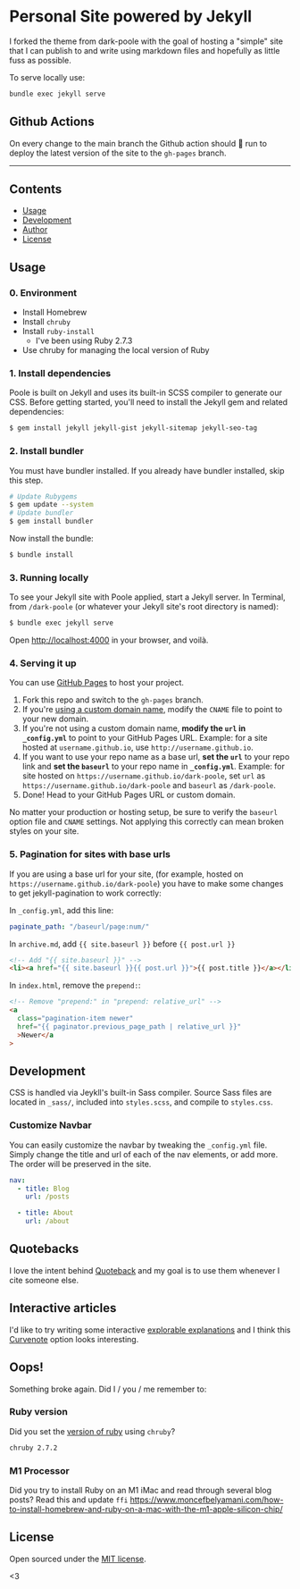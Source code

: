 # Personal Site powered by Jekyll 

I forked the theme from dark-poole with the goal of hosting a "simple" site that I can publish to and write using markdown files and hopefully as little fuss as possible. 

To serve locally use:
```bash
bundle exec jekyll serve
```

## Github Actions
On every change to the main branch the Github action should 🤞 run to deploy the latest version of the site to the `gh-pages` branch.

---

## Contents

- [Usage](#usage)
- [Development](#development)
- [Author](#author)
- [License](#license)

## Usage

### 0. Environment

* Install Homebrew
* Install `chruby`
* Install `ruby-install`
  * I've been using Ruby 2.7.3
* Use chruby for managing the local version of Ruby

### 1. Install dependencies

Poole is built on Jekyll and uses its built-in SCSS compiler to generate our CSS. Before getting started, you'll need to install the Jekyll gem and related dependencies:

```bash
$ gem install jekyll jekyll-gist jekyll-sitemap jekyll-seo-tag
```

### 2. Install bundler

You must have bundler installed. If you already have bundler installed, skip this step.

```bash
# Update Rubygems
$ gem update --system
# Update bundler
$ gem install bundler
```

Now install the bundle:

```bash
$ bundle install
```

### 3. Running locally

To see your Jekyll site with Poole applied, start a Jekyll server. In Terminal, from `/dark-poole` (or whatever your Jekyll site's root directory is named):

```bash
$ bundle exec jekyll serve
```

Open <http://localhost:4000> in your browser, and voilà.

### 4. Serving it up

You can use [GitHub Pages](https://pages.github.com) to host your project.

1. Fork this repo and switch to the `gh-pages` branch.
1. If you're [using a custom domain name](https://help.github.com/articles/setting-up-a-custom-domain-with-github-pages), modify the `CNAME` file to point to your new domain.
1. If you're not using a custom domain name, **modify the `url` in `_config.yml`** to point to your GitHub Pages URL. Example: for a site hosted at `username.github.io`, use `http://username.github.io`.
1. If you want to use your repo name as a base url, **set the `url`** to your repo link and **set the `baseurl`** to your repo name in **`_config.yml`**. Example: for site hosted on `https://username.github.io/dark-poole`, set `url` as `https://username.github.io/dark-poole` and `baseurl` as `/dark-poole`.
1. Done! Head to your GitHub Pages URL or custom domain.

No matter your production or hosting setup, be sure to verify the `baseurl` option file and `CNAME` settings. Not applying this correctly can mean broken styles on your site.

### 5. Pagination for sites with base urls

If you are using a base url for your site, (for example, hosted on `https://username.github.io/dark-poole`) you have to make some changes to get jekyll-pagination to work correctly:

In `_config.yml`, add this line:

```yaml
paginate_path: "/baseurl/page:num/"
```

In `archive.md`, add `{{ site.baseurl }}` before `{{ post.url }}`

```html
<!-- Add "{{ site.baseurl }}" -->
<li><a href="{{ site.baseurl }}{{ post.url }}">{{ post.title }}</a></li>
```

In `index.html`, remove the `prepend:`:

```html
<!-- Remove "prepend:" in "prepend: relative_url" -->
<a
  class="pagination-item newer"
  href="{{ paginator.previous_page_path | relative_url }}"
  >Newer</a
>
```

## Development

CSS is handled via Jeykll's built-in Sass compiler. Source Sass files are located in `_sass/`, included into `styles.scss`, and compile to `styles.css`.

### Customize Navbar

You can easily customize the navbar by tweaking the `_config.yml` file. Simply change the title and url of each of the nav elements, or add more. The order will be preserved in the site.

```yaml
nav:
  - title: Blog
    url: /posts

  - title: About
    url: /about
```

## Quotebacks

I love the intent behind [Quoteback](https://quotebacks.net) and my goal is to use them whenever I cite someone else. 

## Interactive articles

I'd like to try writing some interactive [explorable explanations](https://explorabl.es) and I think this [Curvenote](https://curvenote.dev) option looks interesting.

## Oops!

Something broke again. Did I / you / me remember to:

### Ruby version
Did you set the [version of ruby](https://stackoverflow.com/a/54873916/5499522) using `chruby`?

```bash
chruby 2.7.2
```

### M1 Processor
Did you try to install Ruby on an M1 iMac and read through several blog posts? Read this and update `ffi` https://www.moncefbelyamani.com/how-to-install-homebrew-and-ruby-on-a-mac-with-the-m1-apple-silicon-chip/

## License

Open sourced under the [MIT license](LICENSE.md).

<3
